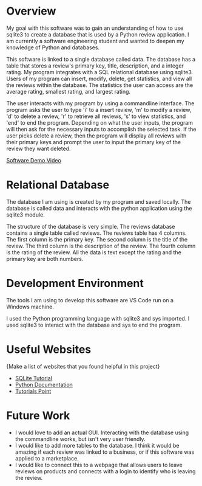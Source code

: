 # Overview

My goal with this software was to gain an understanding of how to use sqlite3 to create a database that is used by a Python review application. I am currently a 
software engineering student and wanted to deepen my knowledge of Python and databases.

This software is linked to a single database called data. The database has a table that stores a review's primary key, title, description, and a integer rating. 
My program integrates with a SQL relational database using sqlite3. Users of my program can insert, modify, delete, get statistics, and view all the reviews within 
the database. The statistics the user can access are the average rating, smallest rating, and largest rating. 

The user interacts with my program by using a commandline interface. The program asks the user to type 'i' to a insert review, 'm' to modify a review, 'd' to delete 
a review, 'r' to retrieve all reviews, 's' to view statistics, and 'end' to end the program. Depending on what the user inputs, the program will then ask for the 
necessary inputs to accomplish the selected task. If the user picks delete a review, then the program will display all reviews with their primary keys and prompt the user to input the
primary key of the review they want deleted.

[Software Demo Video](http://youtu.be/a16IqWIB_10?hd=1)

# Relational Database

The database I am using is created by my program and saved locally. The database is called data and interacts with the python application using the sqlite3 module.

The structure of the database is very simple. The reviews database contains a single table called reviews. The reviews table has 4 columns. The first 
column is the primary key. The second column is the title of the review. The third column is the description of the review. The fourth column is the rating of the review.
All the data is text except the rating and the primary key are both numbers. 

# Development Environment

The tools I am using to develop this software are VS Code run on a Windows machine.

I used the Python programming language with sqlite3 and sys imported. I used sqlite3 to interact with the database and sys to end the program.

# Useful Websites

{Make a list of websites that you found helpful in this project}
* [SQLite Tutorial](https://www.sqlitetutorial.net)
* [Python Documentation](https://docs.python.org/3.8/library/sqlite3.html)
* [Tutorials Point](https://www.tutorialspoint.com/sqlite/sqlite_python.htm)

# Future Work

* I would love to add an actual GUI. Interacting with the database using the commandline works, but isn't very user friendly.
* I would like to add more tables to the database. I think it would be amazing if each review was linked to a business, or if this software was applied to a marketplace.
* I would like to connect this to a webpage that allows users to leave reviews on products and connects with a login to identify who is leaving the review.
